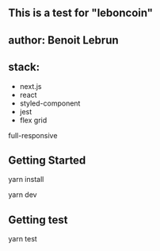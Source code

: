 ## This is a test for "leboncoin"

## author: Benoit Lebrun

## stack: 
- next.js
- react
- styled-component
- jest
- flex grid

full-responsive

## Getting Started

yarn install

yarn dev

## Getting test

yarn test
